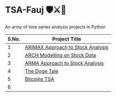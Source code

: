 # TSA-Fauj 🛡⚔🏹
An army of time series analysis projects in Python

| S.No. | Project Title | 
|-------|---------------|
| 1 | [ARIMAX Approach to Stock Analysis](https://github.com/DataMinati/TSA-Fauj/blob/main/ARIMA_Approach_to_Index_2k18_Stocks.ipynb) | 
| 2 | [ARCH Modelling on Stock Data](https://github.com/DataMinati/TSA-Fauj/blob/main/ARCH_Approach_to_Index_2k18_Stocks.ipynb) | 
| 3 | [ARMA Approach to Stock Analysis](https://github.com/DataMinati/TSA-Fauj/blob/main/ARMA_Approach_to_Index2k18_Stocks.ipynb) | 
| 4 | [The Doge Tale](https://github.com/DataMinati/TSA-Fauj/blob/main/The_Doge_Tale.ipynb) |
| 5 | [Bitcoins TSA](https://github.com/DataMinati/TSA-Fauj/blob/main/Bitcoins_TSA.ipynb) |
| 6 | 
